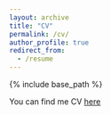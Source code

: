 ```yaml
---
layout: archive
title: "CV"
permalink: /cv/
author_profile: true
redirect_from:
  - /resume
---
```


{% include base_path %}

You can find me CV [here](XingyuGao_CV_2023.pdf)